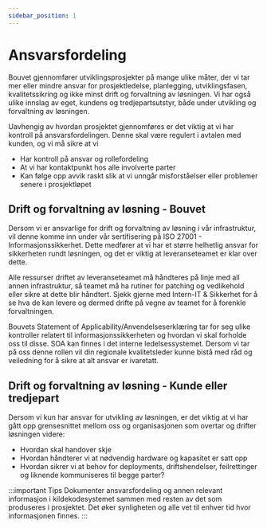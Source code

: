 ```yaml
---
sidebar_position: 1
---
```


# Ansvarsfordeling

Bouvet gjennomfører utviklingsprosjekter på mange ulike måter, der vi tar mer eller mindre ansvar for prosjektledelse, planlegging, utviklingsfasen, kvalitetssikring og ikke minst drift og forvaltning av løsningen. Vi har også ulike innslag av eget, kundens og tredjepartsutstyr, både under utvikling og forvaltning av løsningen. 

Uavhengig av hvordan prosjektet gjennomføres er det viktig at vi har kontroll på ansvarsfordelingen. Denne skal være regulert i avtalen med kunden, og vi må sikre at vi  
* Har kontroll på ansvar og rollefordeling
* At vi har kontaktpunkt hos alle involverte parter
* Kan følge opp avvik raskt slik at vi unngår misforståelser eller problemer senere i prosjektløpet

## Drift og forvaltning av løsning - Bouvet

Dersom vi er ansvarlige for drift og forvaltning av løsning i vår infrastruktur, vil denne komme inn under vår sertifisering på ISO 27001 - Informasjonssikkerhet. Dette medfører at vi har et større helhetlig ansvar for sikkerheten rundt løsningen, og det er viktig at leveranseteamet er klar over dette. 

Alle ressurser driftet av leveranseteamet må håndteres på linje med all annen infrastruktur, så teamet må ha rutiner for patching og vedlikehold eller sikre at dette blir håndtert. Sjekk gjerne med Intern-IT & Sikkerhet for å se hva de kan levere og dermed drifte på vegne av teamet for å forenkle forvaltningen. 

Bouvets Statement of Applicability/Anvendelseserklæring tar for seg ulike kontroller relatert til informasjonssikkerheten og hvordan vi skal forholde oss til disse. SOA kan finnes i det interne ledelsessystemet. Dersom vi tar på oss denne rollen vil din regionale kvalitetsleder kunne bistå med råd og veiledning for å sikre at alt ansvar er ivaretatt. 

## Drift og forvaltning av løsning - Kunde eller tredjepart

Dersom vi kun har ansvar for utvikling av løsningen, er det viktig at vi har gått opp grensesnittet mellom oss og organisasjonen som overtar og drifter løsningen videre:

* Hvordan skal handover skje
* Hvordan håndterer vi at nødvendig hardware og kapasitet er satt opp
* Hvordan sikrer vi at behov for deployments, driftshendelser, feilrettinger og liknende kommuniseres til begge parter? 

:::important Tips
Dokumenter ansvarsfordeling og annen relevant informasjon i kildekodesystemet sammen med resten av det som produseres i prosjektet. Det øker synligheten og alle vet til enhver tid hvor informasjonen finnes.
:::

